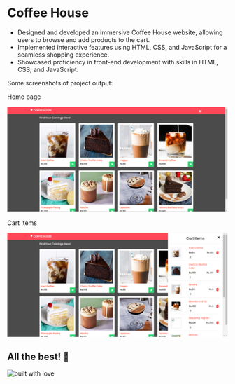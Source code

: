 # Coffee House

- Designed and developed an immersive Coffee House website, allowing users to browse and add products to the cart.
- Implemented interactive features using HTML, CSS, and JavaScript for a seamless shopping experience.
- Showcased proficiency in front-end development with skills in HTML, CSS, and JavaScript.

Some screenshots of project output:

Home page

![preview img](/preview.png)

<!-- <img width="960" alt="Screenshot 2023-09-09 212917" src="https://github.com/Adlin02/Shopping-cart-website/assets/124078581/1e211c55-c071-4718-a4af-bf513257fa2a"> -->

Cart items

![preview img](/preview1.png)

<!-- <img width="960" alt="Screenshot 2023-09-09 212933" src="https://github.com/Adlin02/Shopping-cart-website/assets/124078581/206df380-1e8f-49eb-b9e4-d21d4112f245"> -->

## All the best! 🥇

<p align="center">

![built with love](https://forthebadge.com/images/badges/built-with-love.svg)

</p>
